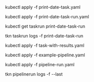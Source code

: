 
kubectl apply -f print-date-task.yaml

kubectl apply -f print-date-task-run.yaml

kubectl get taskrun print-date-task-run

tkn taskrun logs -f print-date-task-run

kubectl apply -f task-with-results.yaml

kubectl apply -f example-pipeline.yaml


kubectl apply -f pipeline-run.yaml

tkn pipelinerun logs -f --last


